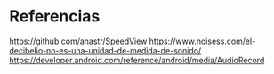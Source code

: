# Referencias
https://github.com/anastr/SpeedView
https://www.noisess.com/el-decibelio-no-es-una-unidad-de-medida-de-sonido/
https://developer.android.com/reference/android/media/AudioRecord
